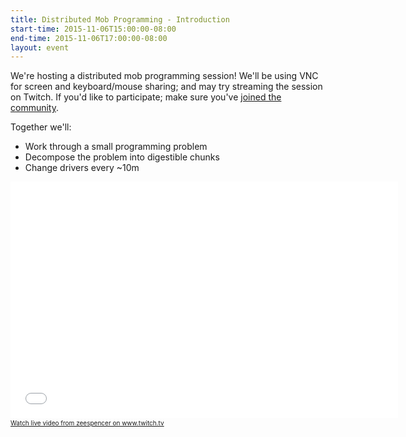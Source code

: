 ```yaml
---
title: Distributed Mob Programming - Introduction
start-time: 2015-11-06T15:00:00-08:00
end-time: 2015-11-06T17:00:00-08:00
layout: event
---
```


We're hosting a distributed mob programming session! We'll be using
VNC for screen and keyboard/mouse sharing; and may try streaming the session on
Twitch. If you'd like to participate; make sure you've <a class="buying"
href="https://zee8.typeform.com/to/b9wyG6?invite-code=distributed-mob-programming-intro" data-goal="Began application"
data-type="link" data-category="Applying"
data-engagement-level="Buying">joined the community</a>.

Together we'll:

* Work through a small programming problem
* Decompose the problem into digestible chunks
* Change drivers every ~10m

<iframe src="//player.twitch.tv/?channel=zeespencer" frameborder="0"
scrolling="no" height="378" width="620"></iframe><a
href="http://www.twitch.tv/zeespencer?tt_medium=live_embed&tt_content=text_link"
style="padding:2px 0px 4px; display:block; width:345px; font-weight:normal;
font-size:10px;text-decoration:underline;">Watch live video from zeespencer on
www.twitch.tv</a>
